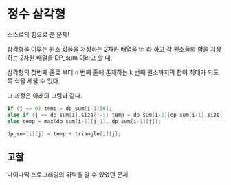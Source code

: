 # 정수 삼각형

스스로의 힘으로 푼 문제!

삼각형을 이루는 원소 값들을 저장하는 2차원 배열을 tri 라 하고 각 원소들의 합을 저장하는 2차원 배열을 DP_sum 이라고 할 때,

삼각형의 첫번째 줄로 부터 n 번째 줄에 존재하는 k 번째 원소까지의 합이 최대가 되도록 식을 세울 수 있다.

그 과정은 아래의 그림과 같다.


```cpp
if (j == 0) temp = dp_sum[i-1][0];
else if (j == dp_sum[i].size()-1) temp = dp_sum[i-1][dp_sum[i-1].size()-1];
else temp = max(dp_sum[i-1][j-1], dp_sum[i-1][j]);

dp_sum[i][j] = temp + triangle[i][j];
```

## 고찰

다이나믹 프로그래밍의 위력을 알 수 있었던 문제
